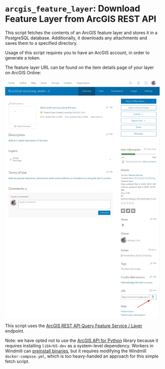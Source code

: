 # `arcgis_feature_layer`: Download Feature Layer from ArcGIS REST API

This script fetches the contents of an ArcGIS feature layer and stores it in a PostgreSQL database. Additionally, it downloads any attachments and saves them to a specified directory.

Usage of this script requires you to have an ArcGIS account, in order to generate a token.

The feature layer URL can be found on the item details page of your layer on ArcGIS Online:

![Screenshot of a feature layer item page](arcgis.jpg)

This script uses the [ArcGIS REST API Query Feature Service / Layer](https://developers.arcgis.com/rest/services-reference/enterprise/query-feature-service-layer/) endpoint.

Note: we have opted not to use the [ArcGIS API for Python](https://developers.arcgis.com/python/latest/) library because it requires installing `libkrb5-dev` as a system-level dependency. Workers in Windmill can [preinstall binaries](https://www.windmill.dev/docs/advanced/preinstall_binaries), but it requires modifying the Windmill `docker-compose.yml`, which is too heavy-handed an approach for this simple fetch script.